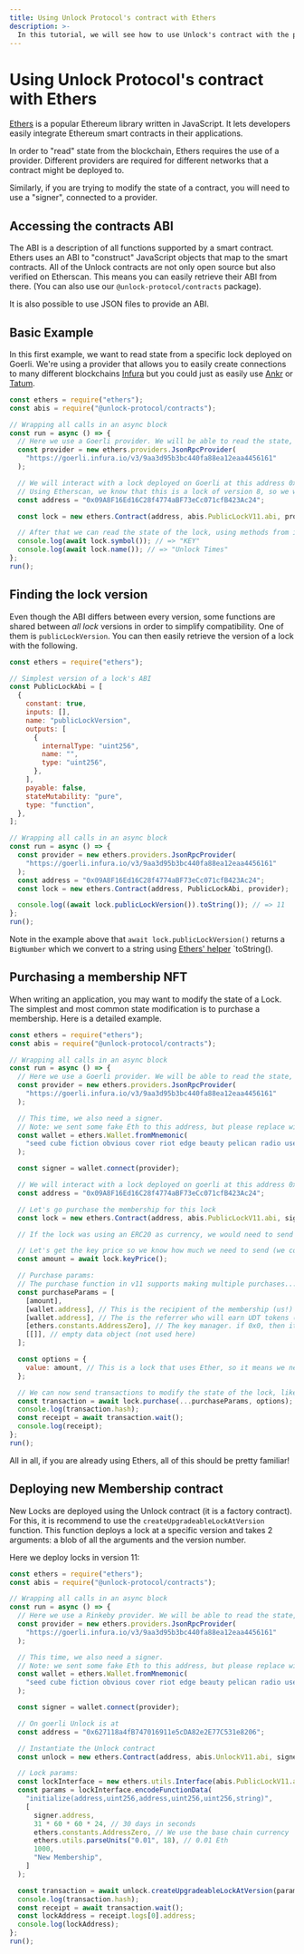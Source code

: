 ```yaml
---
title: Using Unlock Protocol's contract with Ethers
description: >-
  In this tutorial, we will see how to use Unlock's contract with the popular Ethers library.
---
```


# Using Unlock Protocol's contract with Ethers

[Ethers](https://docs.ethers.io/) is a popular Ethereum library written in JavaScript. It lets developers easily integrate Ethereum smart contracts in their applications.

In order to "read" state from the blockchain, Ethers requires the use of a provider. Different providers are required for different networks that a contract might be deployed to.

Similarly, if you are trying to modify the state of a contract, you will need to use a "signer", connected to a provider.

## Accessing the contracts ABI

The ABI is a description of all functions supported by a smart contract. Ethers uses an ABI to "construct" JavaScript objects that map to the smart contracts. All of the Unlock contracts are not only open source but also verified on Etherscan. This means you can easily retrieve their ABI from there. (You can also use our `@unlock-protocol/contracts` package).

It is also possible to use JSON files to provide an ABI.

## Basic Example

In this first example, we want to read state from a specific lock deployed on Goerli. We're using a provider that allows you to easily create connections to many different blockchains [Infura](https://infura.io/) but you could just as easily use [Ankr](https://www.ankr.com/) or [Tatum](https://tatum.io/).

```javascript
const ethers = require("ethers");
const abis = require("@unlock-protocol/contracts");

// Wrapping all calls in an async block
const run = async () => {
  // Here we use a Goerli provider. We will be able to read the state, but not send transactions.
  const provider = new ethers.providers.JsonRpcProvider(
    "https://goerli.infura.io/v3/9aa3d95b3bc440fa88ea12eaa4456161"
  );

  // We will interact with a lock deployed on Goerli at this address 0x09A8F16Ed16C28f4774aBF73eCc071cfB423Ac24
  // Using Etherscan, we know that this is a lock of version 8, so we will load the corresponding ABI.
  const address = "0x09A8F16Ed16C28f4774aBF73eCc071cfB423Ac24";

  const lock = new ethers.Contract(address, abis.PublicLockV11.abi, provider);

  // After that we can read the state of the lock, using methods from its ABI:
  console.log(await lock.symbol()); // => "KEY"
  console.log(await lock.name()); // => "Unlock Times"
};
run();
```

## Finding the lock version

Even though the ABI differs between every version, some functions are shared between _all lock_ versions in order to simplify compatibility. One of them is `publicLockVersion`. You can then easily retrieve the version of a lock with the following.

```javascript
const ethers = require("ethers");

// Simplest version of a lock's ABI
const PublicLockAbi = [
  {
    constant: true,
    inputs: [],
    name: "publicLockVersion",
    outputs: [
      {
        internalType: "uint256",
        name: "",
        type: "uint256",
      },
    ],
    payable: false,
    stateMutability: "pure",
    type: "function",
  },
];

// Wrapping all calls in an async block
const run = async () => {
  const provider = new ethers.providers.JsonRpcProvider(
    "https://goerli.infura.io/v3/9aa3d95b3bc440fa88ea12eaa4456161"
  );
  const address = "0x09A8F16Ed16C28f4774aBF73eCc071cfB423Ac24";
  const lock = new ethers.Contract(address, PublicLockAbi, provider);

  console.log((await lock.publicLockVersion()).toString()); // => 11
};
run();
```

Note in the example above that `await lock.publicLockVersion()` returns a `BigNumber` which we convert to a string using [Ethers' helper](https://docs.ethers.io/v5/api/utils/bignumber/) `toString().

## Purchasing a membership NFT

When writing an application, you may want to modify the state of a Lock. The simplest and most common state modification is to purchase a membership. Here is a detailed example.

```javascript
const ethers = require("ethers");
const abis = require("@unlock-protocol/contracts");

// Wrapping all calls in an async block
const run = async () => {
  // Here we use a Goerli provider. We will be able to read the state, but not send transactions.
  const provider = new ethers.providers.JsonRpcProvider(
    "https://goerli.infura.io/v3/9aa3d95b3bc440fa88ea12eaa4456161"
  );

  // This time, we also need a signer.
  // Note: we sent some fake Eth to this address, but please replace with your own!
  const wallet = ethers.Wallet.fromMnemonic(
    "seed cube fiction obvious cover riot edge beauty pelican radio useful strong"
  );

  const signer = wallet.connect(provider);

  // We will interact with a lock deployed on goerli at this address 0x09A8F16Ed16C28f4774aBF73eCc071cfB423Ac24
  const address = "0x09A8F16Ed16C28f4774aBF73eCc071cfB423Ac24";

  // Let's go purchase the membership for this lock
  const lock = new ethers.Contract(address, abis.PublicLockV11.abi, signer);

  // If the lock was using an ERC20 as currency, we would need to send an approval transaction on the ERC20 contract first...

  // Let's get the key price so we know how much we need to send (we could send more!)
  const amount = await lock.keyPrice();

  // Purchase params:
  // The purchase function in v11 supports making multiple purchases... here we just pass a single one.
  const purchaseParams = [
    [amount],
    [wallet.address], // This is the recipient of the membership (us!)
    [wallet.address], // The is the referrer who will earn UDT tokens (we'd like this to be us!)
    [ethers.constants.AddressZero], // The key manager. if 0x0, then it is the recipient by default
    [[]], // empty data object (not used here)
  ];

  const options = {
    value: amount, // This is a lock that uses Ether, so it means we need send value. If it was an ERC20 we could set this to 0 and just use the amount on purchase's first argument
  };

  // We can now send transactions to modify the state of the lock, like purchase a key!
  const transaction = await lock.purchase(...purchaseParams, options);
  console.log(transaction.hash);
  const receipt = await transaction.wait();
  console.log(receipt);
};
run();
```

All in all, if you are already using Ethers, all of this should be pretty familiar!

## Deploying new Membership contract

New Locks are deployed using the Unlock contract (it is a factory contract). For this, it is recommend to use the `createUpgradeableLockAtVersion` function. This function deploys a lock at a specific version and takes 2 arguments: a blob of all the arguments and the version number.

Here we deploy locks in version 11:

```javascript
const ethers = require("ethers");
const abis = require("@unlock-protocol/contracts");

// Wrapping all calls in an async block
const run = async () => {
  // Here we use a Rinkeby provider. We will be able to read the state, but not send transactions.
  const provider = new ethers.providers.JsonRpcProvider(
    "https://goerli.infura.io/v3/9aa3d95b3bc440fa88ea12eaa4456161"
  );

  // This time, we also need a signer.
  // Note: we sent some fake Eth to this address, but please replace with your own!
  const wallet = ethers.Wallet.fromMnemonic(
    "seed cube fiction obvious cover riot edge beauty pelican radio useful strong"
  );

  const signer = wallet.connect(provider);

  // On goerli Unlock is at
  const address = "0x627118a4fB747016911e5cDA82e2E77C531e8206";

  // Instantiate the Unlock contract
  const unlock = new ethers.Contract(address, abis.UnlockV11.abi, signer);

  // Lock params:
  const lockInterface = new ethers.utils.Interface(abis.PublicLockV11.abi);
  const params = lockInterface.encodeFunctionData(
    "initialize(address,uint256,address,uint256,uint256,string)",
    [
      signer.address,
      31 * 60 * 60 * 24, // 30 days in seconds
      ethers.constants.AddressZero, // We use the base chain currency
      ethers.utils.parseUnits("0.01", 18), // 0.01 Eth
      1000,
      "New Membership",
    ]
  );

  const transaction = await unlock.createUpgradeableLockAtVersion(params, 11);
  console.log(transaction.hash);
  const receipt = await transaction.wait();
  const lockAddress = receipt.logs[0].address;
  console.log(lockAddress);
};
run();
```
